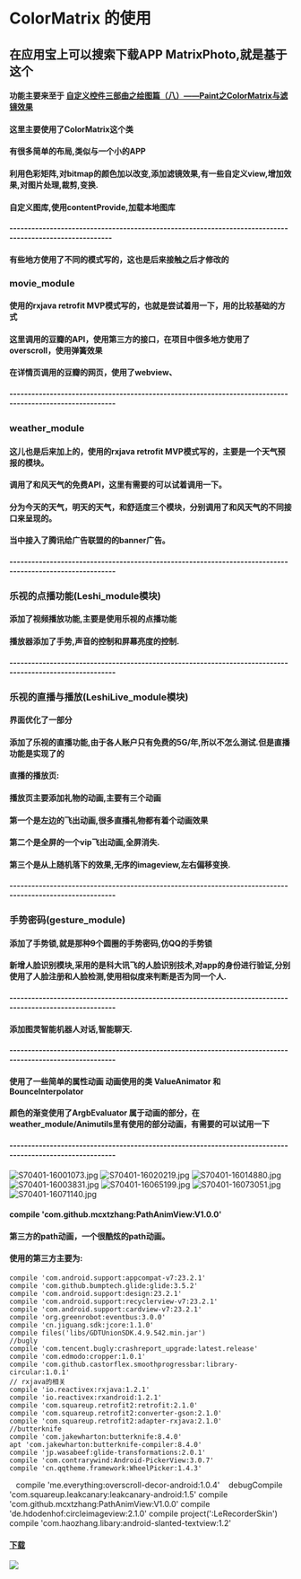 #  ColorMatrix 的使用
##  在应用宝上可以搜索下载APP MatrixPhoto,就是基于这个 
####  功能主要来至于 [自定义控件三部曲之绘图篇（八）——Paint之ColorMatrix与滤镜效果](http://blog.csdn.net/harvic880925/article/details/51187277)
####  这里主要使用了ColorMatrix这个类 
####  有很多简单的布局,类似与一个小的APP 　　　　　  
####  利用色彩矩阵,对bitmap的颜色加以改变,添加滤镜效果,有一些自定义view,增加效果,对图片处理,裁剪,变换.
####  自定义图库,使用contentProvide,加载本地图库　　　　 
####  --------------------------------------------------------------------------------------------------------
#### 有些地方使用了不同的模式写的，这也是后来接触之后才修改的
###  movie_module  
#### 使用的rxjava retrofit MVP模式写的，也就是尝试着用一下，用的比较基础的方式
#### 这里调用的豆瓣的API，使用第三方的接口，在项目中很多地方使用了overscroll，使用弹簧效果
#### 在详情页调用的豆瓣的网页，使用了webview、  　
####  ---------------------------------------------------------------------------------------------------------
###  weather_module　　　
#### 这儿也是后来加上的，使用的rxjava retrofit MVP模式写的，主要是一个天气预报的模块。
#### 调用了和风天气的免费API，这里有需要的可以试着调用一下。
#### 分为今天的天气，明天的天气，和舒适度三个模块，分别调用了和风天气的不同接口来呈现的。
#### 当中接入了腾讯给广告联盟的的banner广告。 
####  ---------------------------------------------------------------------------------------------------------
### 乐视的点播功能(Leshi_module模块)
#### 添加了视频播放功能,主要是使用乐视的点播功能
#### 播放器添加了手势,声音的控制和屏幕亮度的控制.   
####  ---------------------------------------------------------------------------------------------------------
### 乐视的直播与播放(LeshiLive_module模块)
#### 界面优化了一部分
#### 添加了乐视的直播功能,由于各人账户只有免费的5G/年,所以不怎么测试.但是直播功能是实现了的
#### 直播的播放页:
#### 播放页主要添加礼物的动画,主要有三个动画
#### 第一个是左边的飞出动画,很多直播礼物都有着个动画效果
#### 第二个是全屏的一个vip飞出动画,全屏消失.
#### 第三个是从上随机落下的效果,无序的imageview,左右偏移变换.
####  ---------------------------------------------------------------------------------------------------------
### 手势密码(gesture_module)
#### 添加了手势锁,就是那种9个圆圈的手势密码,仿QQ的手势锁
#### 新增人脸识别模块,采用的是科大讯飞的人脸识别技术,对app的身份进行验证,分别使用了人脸注册和人脸检测,使用相似度来判断是否为同一个人.
####  ---------------------------------------------------------------------------------------------------------
#### 添加图灵智能机器人对话,智能聊天.　
####  ---------------------------------------------------------------------------------------------------------
#### 使用了一些简单的属性动画   动画使用的类 ValueAnimator 和 BounceInterpolator
#### 颜色的渐变使用了ArgbEvaluator 属于动画的部分，在weather_module/Animutils里有使用的部分动画，有需要的可以试用一下
####  ---------------------------------------------------------------------------------------------------------
![S70401-16001073.jpg](http://upload-images.jianshu.io/upload_images/3001453-0f19ff4218784a44.jpg?imageMogr2/auto-orient/strip%7CimageView2/2/w/1240)
![S70401-16020219.jpg](http://upload-images.jianshu.io/upload_images/3001453-f966e3a6c737ff50.jpg?imageMogr2/auto-orient/strip%7CimageView2/2/w/1240)
![S70401-16014880.jpg](http://upload-images.jianshu.io/upload_images/3001453-cdcb4993d4790e40.jpg?imageMogr2/auto-orient/strip%7CimageView2/2/w/1240)
![S70401-16003831.jpg](http://upload-images.jianshu.io/upload_images/3001453-bc1361108afcd75a.jpg?imageMogr2/auto-orient/strip%7CimageView2/2/w/1240)
![S70401-16065199.jpg](http://upload-images.jianshu.io/upload_images/3001453-8915d1fae0bd7d7c.jpg?imageMogr2/auto-orient/strip%7CimageView2/2/w/1240)
![S70401-16073051.jpg](http://upload-images.jianshu.io/upload_images/3001453-34ab35af3d0a8b3b.jpg?imageMogr2/auto-orient/strip%7CimageView2/2/w/1240)
![S70401-16071140.jpg](http://upload-images.jianshu.io/upload_images/3001453-d7f4bf973110d5c6.jpg?imageMogr2/auto-orient/strip%7CimageView2/2/w/1240)
#### compile 'com.github.mcxtzhang:PathAnimView:V1.0.0'
#### 第三方的path动画，一个很酷炫的path动画。
####  使用的第三方主要为:       
    compile 'com.android.support:appcompat-v7:23.2.1'
    compile 'com.github.bumptech.glide:glide:3.5.2'
    compile 'com.android.support:design:23.2.1'
    compile 'com.android.support:recyclerview-v7:23.2.1'
    compile 'com.android.support:cardview-v7:23.2.1'
    compile 'org.greenrobot:eventbus:3.0.0'
    compile 'cn.jiguang.sdk:jcore:1.1.0'
    compile files('libs/GDTUnionSDK.4.9.542.min.jar')
    //bugly
    compile 'com.tencent.bugly:crashreport_upgrade:latest.release'
    compile 'com.edmodo:cropper:1.0.1'
    compile 'com.github.castorflex.smoothprogressbar:library-circular:1.0.1'
    // rxjava的相关
    compile 'io.reactivex:rxjava:1.2.1'
    compile 'io.reactivex:rxandroid:1.2.1'
    compile 'com.squareup.retrofit2:retrofit:2.1.0'
    compile 'com.squareup.retrofit2:converter-gson:2.1.0'
    compile 'com.squareup.retrofit2:adapter-rxjava:2.1.0'
    //butterknife
    compile 'com.jakewharton:butterknife:8.4.0'
    apt 'com.jakewharton:butterknife-compiler:8.4.0'
    compile 'jp.wasabeef:glide-transformations:2.0.1'
    compile 'com.contrarywind:Android-PickerView:3.0.7'
    compile 'cn.qqtheme.framework:WheelPicker:1.4.3'
    compile 'me.everything:overscroll-decor-android:1.0.4'
    debugCompile 'com.squareup.leakcanary:leakcanary-android:1.5'
    compile 'com.github.mcxtzhang:PathAnimView:V1.0.0'
    compile 'de.hdodenhof:circleimageview:2.1.0'
    compile project(':LeRecorderSkin')
    compile 'com.haozhang.libary:android-slanted-textview:1.2'

#### [下载](http://app.qq.com/#id=detail&appid=1105962710)
![](http://upload-images.jianshu.io/upload_images/3001453-7fc76659461b6b8e.png)


